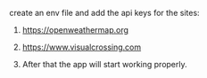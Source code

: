 create an env file and add the api keys for the sites:
1. https://openweathermap.org
2. https://www.visualcrossing.com

3. After that the app will start working properly.
